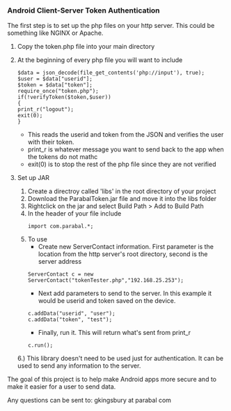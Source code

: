 <h3><b>Android Client-Server Token Authentication</b></h3>

The first step is to set up the php files on your http server. This could be something like NGINX or Apache.

1. Copy the token.php file into your main directory
2. At the beginning of every php file you will want to include

	```
	$data = json_decode(file_get_contents('php://input'), true);
	$user = $data["userid"];
	$token = $data["token"];
	require_once("token.php");
	if(!verifyToken($token,$user))
	{
	print_r("logout");
	exit(0);
	}
	```
	* This reads the userid and token from the JSON and verifies the user with their token.
	* print_r is whatever message you want to send back to the app when the tokens do not mathc
	* exit(0) is to stop the rest of the php file since they are not verified

3. Set up JAR
	1. Create a directroy called 'libs' in the root directory of your project
	2. Download the ParabalToken.jar file and move it into the libs folder
	3. Rightclick on the jar and select Build Path > Add to Build Path
	4. In the header of your file include 
		```
		import com.parabal.*;
		```
	5. To use 
		* Create new ServerContact information. First parameter is the location from the http server's root directory, second is the server address
		```
		ServerContact c = new ServerContact("tokenTester.php","192.168.25.253");
		```
		* Next add parameters to send to the server. In this example it would be userid and token saved on the device.
		```
		c.addData("userid", "user");
		c.addData("token", "test");
		```
		* Finally, run it. This will return what's sent from print_r
		```
		c.run();
		```
	6.) This library doesn't need to be used just for authentication. It can be used to send any information to the server.


The goal of this project is to help make Android apps more secure and to make it easier for a user to send data. 

Any questions can be sent to:     gkingsbury at parabal com
		




